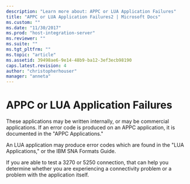 ```yaml
---
description: "Learn more about: APPC or LUA Application Failures"
title: "APPC or LUA Application Failures2 | Microsoft Docs"
ms.custom: ""
ms.date: "11/30/2017"
ms.prod: "host-integration-server"
ms.reviewer: ""
ms.suite: ""
ms.tgt_pltfrm: ""
ms.topic: "article"
ms.assetid: 39498ae6-9e14-48b9-ba12-3ef3ecb98190
caps.latest.revision: 4
author: "christopherhouser"
manager: "anneta"
---
```

# APPC or LUA Application Failures
These applications may be written internally, or may be commercial applications. If an error code is produced on an APPC application, it is documented in the "APPC Applications."  
  
 An LUA application may produce error codes which are found in the "LUA Applications," or the IBM SNA Formats Guide.  
  
 If you are able to test a 3270 or 5250 connection, that can help you determine whether you are experiencing a connectivity problem or a problem with the application itself.
